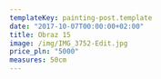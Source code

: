 ```yaml
---
templateKey: painting-post.template
date: "2017-10-07T00:00:00+02:00"
title: Obraz 15
image: /img/IMG_3752-Edit.jpg
price_pln: "5000"
measures: 50cm
---
```

